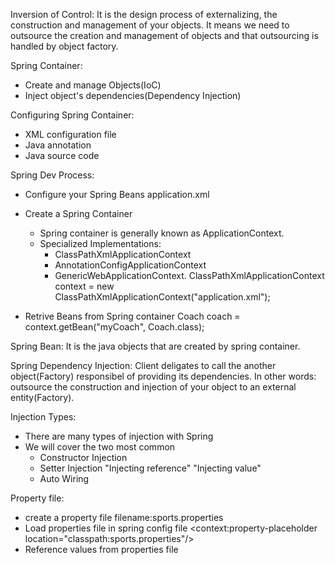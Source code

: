 Inversion of Control: It is the design process of externalizing, the construction and management of your objects. It means we need to outsource the creation and management of objects and that outsourcing is handled by object factory.

Spring Container:
- Create and manage Objects(IoC)
- Inject object's dependencies(Dependency Injection)

Configuring Spring Container:
- XML configuration file
- Java annotation
- Java source code

Spring Dev Process:
- Configure your Spring Beans
	application.xml
	<beans>
		<bean id="myCoach" class = "spring.demo.BaseBallCoach">
		</bean>
	</beans>
- Create a Spring Container
	- Spring container is generally known as ApplicationContext.
	- Specialized Implementations:
		- ClassPathXmlApplicationContext
		- AnnotationConfigApplicationContext
		- GenericWebApplicationContext.
	ClassPathXmlApplicationContext context = new ClassPathXmlApplicationContext("application.xml");

- Retrive Beans from Spring container
	Coach coach = context.getBean("myCoach", Coach.class);
	
Spring Bean: It is the java objects that are created by spring container.

Spring Dependency Injection: Client deligates to call the another object(Factory) responsibel of providing its dependencies. In other words: outsource the construction and injection of your object to an external entity(Factory).

Injection Types:
- There are many types of injection with Spring
- We will cover the two most common
	- Constructor Injection
		<constructor-arg ref="reference"/>
	- Setter Injection
		"Injecting reference"
		<property name="function_name" ref="reference"/>
		"Injecting value"
		<property name="function_name" value=val/>
	- Auto Wiring

Property file:
- create a property file
	filename:sports.properties
- Load properties file in spring config file
	<context:property-placeholder location="classpath:sports.properties"/>
- Reference values from properties file
	<property name="fun_name" value="${email}"/>
